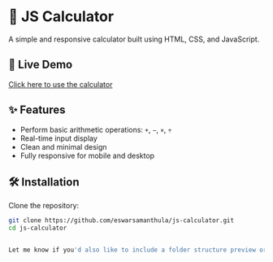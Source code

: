 # 🧮 JS Calculator

A simple and responsive calculator built using HTML, CSS, and JavaScript.

## 🚀 Live Demo
[Click here to use the calculator](https://eswarsamanthula.github.io/js-calculator/)

## ✨ Features
- Perform basic arithmetic operations: `+`, `−`, `×`, `÷`
- Real-time input display
- Clean and minimal design
- Fully responsive for mobile and desktop

## 🛠️ Installation

Clone the repository:
   ```bash
   git clone https://github.com/eswarsamanthula/js-calculator.git
   cd js-calculator


Let me know if you'd also like to include a folder structure preview or screenshots!
